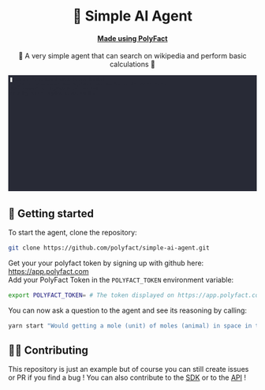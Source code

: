 <h1 align="center">🤖 Simple AI Agent</h1>

<h4 align="center">
    <a href="https://github.com/polyfact/polyfact-node">Made using PolyFact</a>
</h4>

<p align="center">📰 A very simple agent that can search on wikipedia and perform basic calculations 📰</p>

<p align="center"><img src="demo.gif" /></p>

## 🚀 Getting started

To start the agent, clone the repository:

```bash
git clone https://github.com/polyfact/simple-ai-agent.git
```

Get your your polyfact token by signing up with github here: https://app.polyfact.com<br/>
Add your PolyFact Token in the `POLYFACT_TOKEN` environment variable:

```bash
export POLYFACT_TOKEN= # The token displayed on https://app.polyfact.com
```

You can now ask a question to the agent and see its reasoning by calling:

```bash
yarn start "Would getting a mole (unit) of moles (animal) in space in the volume of a cubic football field be enough to create a blackhole ? If not how much energy would it release by expanding ?"
```

## 🧑‍💻 Contributing

This repository is just an example but of course you can still create issues or PR if you find a bug ! You can also contribute to the [SDK](https://github.com/polyfact/polyfact-node) or to the [API](https://github.com/polyfact/polyfact-api-go) !
